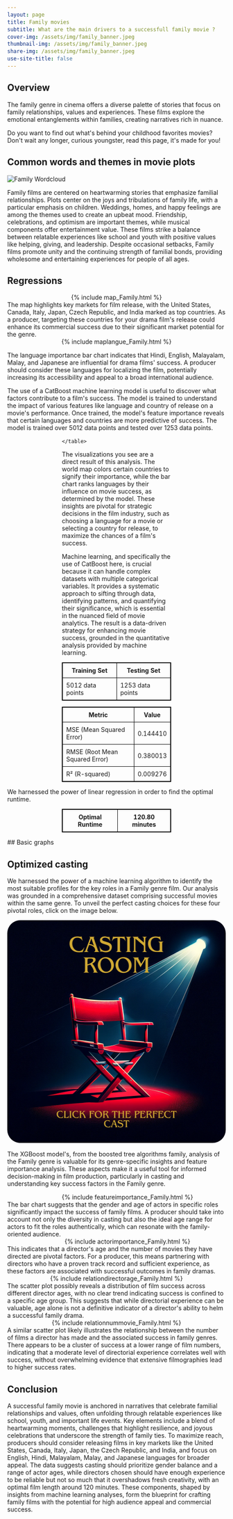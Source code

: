 ```yaml
---
layout: page
title: Family movies
subtitle: What are the main drivers to a successfull family movie ? 
cover-img: /assets/img/family_banner.jpeg
thumbnail-img: /assets/img/family_banner.jpeg
share-img: /assets/img/family_banner.jpeg
use-site-title: false
---
```


  

## Overview

The family genre in cinema offers a diverse palette of stories that focus on family relationships, values and experiences. These films explore the emotional entanglements within families, creating narratives rich in nuance. 

Do you want to find out what's behind your childhood favorites movies? Don't wait any longer, curious youngster, read this page, it's made for you!

## Common words and themes in movie plots
![Family Wordcloud](/assets/img/wordclouds/empath/Family_wordcloud.png)

Family films are centered on heartwarming stories that emphasize familial relationships. Plots center on the joys and tribulations of family life, with a particular emphasis on children. Weddings, homes, and happy feelings are among the themes used to create an upbeat mood. Friendship, celebrations, and optimism are important themes, while musical components offer entertainment value. These films strike a balance between relatable experiences like school and youth with positive values like helping, giving, and leadership. Despite occasional setbacks, Family films promote unity and the continuing strength of familial bonds, providing wholesome and entertaining experiences for people of all ages.

## Regressions
<div style="width: 100%;display: flex; justify-content: center;">
  {% include map_Family.html %}
</div>
The map highlights key markets for film release, with the United States, Canada, Italy, Japan, Czech Republic, and India marked as top countries. As a producer, targeting these countries for your drama film's release could enhance its commercial success due to their significant market potential for the genre.

<div style="width: 100%;display: flex; justify-content: center;">
  {% include maplangue_Family.html %}
</div>

The language importance bar chart indicates that Hindi, English, Malayalam, Malay, and Japanese are influential for drama films' success. A producer should consider these languages for localizing the film, potentially increasing its accessibility and appeal to a broad international audience.

The use of a CatBoost machine learning model is useful to discover what factors contribute to a film's success. The model is trained to understand the impact of various features like language and country of release on a movie's performance. Once trained, the model's feature importance reveals that certain languages and countries are more predictive of success. The model is trained over 5012 data points and tested over 1253 data points.

<div style="margin:auto; width:50%;">
    <table style="width:100%; border: 1px solid black; border-collapse: collapse;">
        <tr style="border: 1px solid black;">
            <th style="border: 1px solid black; padding: 8px;">Training Set</th>
            <th style="border: 1px solid black; padding: 8px;">Testing Set</th>
        </tr>
        <tr style="border: 1px solid black;">
            <td style="border: 1px solid black; padding: 8px;">5012 data points</td>
            <td style="border: 1px solid black; padding: 8px;">1253 data points</td>
        </tr>
        
    </table>
</div>

The visualizations you see are a direct result of this analysis. The world map colors certain countries to signify their importance, while the bar chart ranks languages by their influence on movie success, as determined by the model. These insights are pivotal for strategic decisions in the film industry, such as choosing a language for a movie or selecting a country for release, to maximize the chances of a film's success.

Machine learning, and specifically the use of CatBoost here, is crucial because it can handle complex datasets with multiple categorical variables. It provides a systematic approach to sifting through data, identifying patterns, and quantifying their significance, which is essential in the nuanced field of movie analytics. The result is a data-driven strategy for enhancing movie success, grounded in the quantitative analysis provided by machine learning.

<div style="margin:auto; width:50%;">
    <table style="width:100%; border: 1px solid black; border-collapse: collapse;">
        <tr style="border: 1px solid black;">
            <th style="border: 1px solid black; padding: 8px;">Metric</th>
            <th style="border: 1px solid black; padding: 8px;">Value</th>
        </tr>
        <tr style="border: 1px solid black;">
            <td style="border: 1px solid black; padding: 8px;">MSE (Mean Squared Error)</td>
            <td style="border: 1px solid black; padding: 8px;">0.144410</td>
        </tr>
        <tr style="border: 1px solid black;">
            <td style="border: 1px solid black; padding: 8px;">RMSE (Root Mean Squared Error)</td>
            <td style="border: 1px solid black; padding: 8px;">0.380013</td>
        </tr>
        <tr style="border: 1px solid black;">
            <td style="border: 1px solid black; padding: 8px;">R² (R-squared)</td>
            <td style="border: 1px solid black; padding: 8px;">0.009276</td>
        </tr>
    </table>
</div>
We harnessed the power of linear regression in order to find the optimal runtime.
<div style="width:50%; margin-left: auto; margin-right: auto;">
    <table style="width:100%; border: 1px solid black; border-collapse: collapse;">
        <tr style="border: 1px solid black;">
            <th style="border: 1px solid black; padding: 8px;">Optimal Runtime</th>
            <th style="border: 1px solid black; padding: 8px;">120.80 minutes</th>
        </tr>
    </table>
</div>
## Basic graphs

## Optimized casting

We harnessed the power of a machine learning algorithm to identify the most suitable profiles for the key roles in a Family genre film. Our analysis was grounded in a comprehensive dataset comprising successful movies within the same genre. To unveil the perfect casting choices for these four pivotal roles, click on the image below.

<div style="width: 100%;display: flex; justify-content: center;">
  <a href="/family_cast.html"><img src="/assets/img/casting.png" alt="cast" style="width:512px;height:512px;border-radius: 30px;"></a>
</div>

The XGBoost model's, from the boosted tree algorithms family, analysis of the Family genre is valuable for its genre-specific insights and feature importance analysis. These aspects make it a useful tool for informed decision-making in film production, particularly in casting and understanding key success factors in the Family genre.

<div style="width: 110%;display: flex; justify-content: center;">
  {% include featureimportance_Family.html %}
</div>
The bar chart suggests that the gender and age of actors in specific roles significantly impact the success of family films. A producer should take into account not only the diversity in casting but also the ideal age range for actors to fit the roles authentically, which can resonate with the family-oriented audience.

<div style="width: 110%;display: flex; justify-content: center;">
  {% include actorimportance_Family.html %}
</div>
This indicates that a director's age and the number of movies they have directed are pivotal factors. For a producer, this means partnering with directors who have a proven track record and sufficient experience, as these factors are associated with successful outcomes in family dramas.

<div style="width: 100%;display: flex; justify-content: center;">
  {% include relationdirectorage_Family.html %}
</div>
The scatter plot possibly reveals a distribution of film success across different director ages, with no clear trend indicating success is confined to a specific age group. This suggests that while directorial experience can be valuable, age alone is not a definitive indicator of a director's ability to helm a successful family drama.
<div style="width: 100%;display: flex; justify-content: center;">
  {% include relationnummovie_Family.html %}
</div>
A similar scatter plot likely illustrates the relationship between the number of films a director has made and the associated success in family genres. There appears to be a cluster of success at a lower range of film numbers, indicating that a moderate level of directorial experience correlates well with success, without overwhelming evidence that extensive filmographies lead to higher success rates.


## Conclusion
A successful family movie is anchored in narratives that celebrate familial relationships and values, often unfolding through relatable experiences like school, youth, and important life events. Key elements include a blend of heartwarming moments, challenges that highlight resilience, and joyous celebrations that underscore the strength of family ties. To maximize reach, producers should consider releasing films in key markets like the United States, Canada, Italy, Japan, the Czech Republic, and India, and focus on English, Hindi, Malayalam, Malay, and Japanese languages for broader appeal. The data suggests casting should prioritize gender balance and a range of actor ages, while directors chosen should have enough experience to be reliable but not so much that it overshadows fresh creativity, with an optimal film length around 120 minutes. These components, shaped by insights from machine learning analyses, form the blueprint for crafting family films with the potential for high audience appeal and commercial success.
    
  
